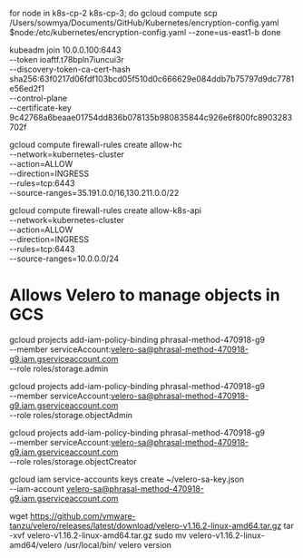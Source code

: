 for node in k8s-cp-2 k8s-cp-3; do
  gcloud compute scp /Users/sowmya/Documents/GitHub/Kubernetes/encryption-config.yaml $node:/etc/kubernetes/encryption-config.yaml --zone=us-east1-b
done



kubeadm join 10.0.0.100:6443 \
  --token ioaftf.t78bpln7iuncui3r \
  --discovery-token-ca-cert-hash sha256:63f0217d06fdf103bcd05f510d0c666629e084ddb7b75797d9dc7781e56ed2f1 \
  --control-plane \
  --certificate-key 9c42768a6beaae01754dd836b078135b980835844c926e6f800fc8903283702f



gcloud compute firewall-rules create allow-hc \
  --network=kubernetes-cluster \
  --action=ALLOW \
  --direction=INGRESS \
  --rules=tcp:6443 \
  --source-ranges=35.191.0.0/16,130.211.0.0/22


gcloud compute firewall-rules create allow-k8s-api \
  --network=kubernetes-cluster \
  --action=ALLOW \
  --direction=INGRESS \
  --rules=tcp:6443 \
  --source-ranges=10.0.0.0/24



# Allows Velero to manage objects in GCS
gcloud projects add-iam-policy-binding phrasal-method-470918-g9 \
  --member serviceAccount:velero-sa@phrasal-method-470918-g9.iam.gserviceaccount.com \
  --role roles/storage.admin

gcloud projects add-iam-policy-binding phrasal-method-470918-g9 \
  --member serviceAccount:velero-sa@phrasal-method-470918-g9.iam.gserviceaccount.com \
  --role roles/storage.objectAdmin

gcloud projects add-iam-policy-binding phrasal-method-470918-g9 \
  --member serviceAccount:velero-sa@phrasal-method-470918-g9.iam.gserviceaccount.com \
  --role roles/storage.objectCreator


gcloud iam service-accounts keys create ~/velero-sa-key.json \
  --iam-account velero-sa@phrasal-method-470918-g9.iam.gserviceaccount.com 



wget https://github.com/vmware-tanzu/velero/releases/latest/download/velero-v1.16.2-linux-amd64.tar.gz
tar -xvf velero-v1.16.2-linux-amd64.tar.gz
sudo mv velero-v1.16.2-linux-amd64/velero /usr/local/bin/
velero version
